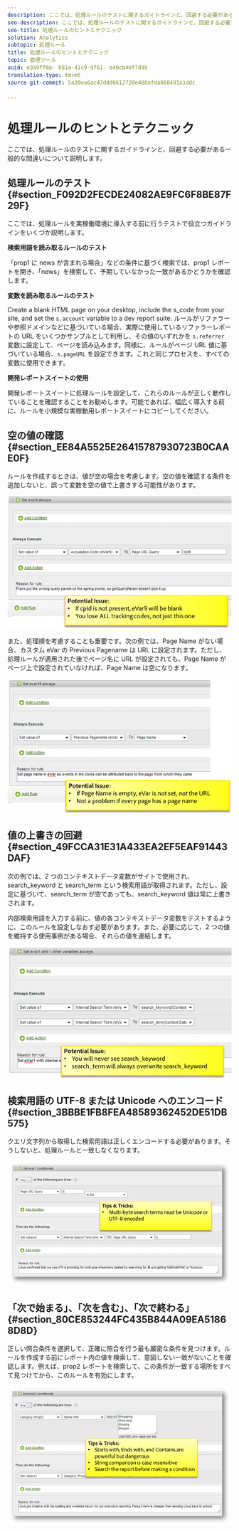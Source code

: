 ```yaml
---
description: ここでは、処理ルールのテストに関するガイドラインと、回避する必要がある一般的な間違いについて説明します。
seo-description: ここでは、処理ルールのテストに関するガイドラインと、回避する必要がある一般的な間違いについて説明します。
seo-title: 処理ルールのヒントとテクニック
solution: Analytics
subtopic: 処理ルール
title: 処理ルールのヒントとテクニック
topic: 管理ツール
uuid: e3a9ff8a- b81a-41c9-9f61- e40cb4bf7d99
translation-type: tm+mt
source-git-commit: 5a30ea6ac47ddd8612728e488afda868491a1ddc

---
```



# 処理ルールのヒントとテクニック

ここでは、処理ルールのテストに関するガイドラインと、回避する必要がある一般的な間違いについて説明します。

## 処理ルールのテスト {#section_F092D2FECDE24082AE9FC6F8BE87F29F}

ここでは、処理ルールを実稼働環境に導入する前に行うテストで役立つガイドラインをいくつか説明します。

**検索用語を読み取るルールのテスト**

「prop1 に news が含まれる場合」などの条件に基づく検索では、prop1 レポートを開き、「news」を検索して、予期していなかった一致があるかどうかを確認します。

**変数を読み取るルールのテスト**

Create a blank HTML page on your desktop, include the s_code from your site, and set the `s.account` variable to a dev report suite. ルールがリファラーや参照ドメインなどに基づいている場合、実際に使用しているリファラーレポートの URL をいくつかサンプルとして利用し、その値のいずれかを `s.referrer` 変数に設定して、ページを読み込みます。同様に、ルールがページ URL 値に基づいている場合、`s.pageURL` を設定できます。これと同じプロセスを、すべての変数に使用できます。

**開発レポートスイートの使用**

開発レポートスイートに処理ルールを設定して、これらのルールが正しく動作していることを確認することをお勧めします。可能であれば、幅広く導入する前に、ルールを小規模な実稼動用レポートスイートにコピーしてください。

## 空の値の確認 {#section_EE84A5525E26415787930723B0CAAE0F}

ルールを作成するときは、値が空の場合を考慮します。空の値を確認する条件を追加しないと、誤って変数を空の値で上書きする可能性があります。

![](assets/tips-set-value-acquisition-code.png)

また、処理順を考慮することも重要です。次の例では、Page Name がない場合、カスタム eVar の Previous Pagename は URL に設定されます。ただし、処理ルールが適用された後でページ名に URL が設定されても、Page Name がページ上で設定されていなければ、Page Name は空になります。

![](assets/tips-copy-page-name-to-evar.png)

## 値の上書きの回避 {#section_49FCCA31E31A433EA2EF5EAF91443DAF}

次の例では、2 つのコンテキストデータ変数がサイトで使用され、search_keyword と search_term という検索用語が取得されます。ただし、設定に基づいて、search_term が空であっても、search_keyword 値は常に上書きされます。

内部検索用語を入力する前に、値の各コンテキストデータ変数をテストするように、このルールを設定しなおす必要があります。また、必要に応じて、2 つの値を維持する使用事例がある場合、それらの値を連結します。

![](assets/tips-search-keyword.png)

## 検索用語の UTF-8 または Unicode へのエンコード {#section_3BBBE1FB8FEA48589362452DE51DB575}

クエリ文字列から取得した検索用語は正しくエンコードする必要があります。そうしないと、処理ルールと一致しなくなります。

![](assets/tips-multibyte.png)

## 「次で始まる」、「次を含む」、「次で終わる」 {#section_80CE853244FC435B844A09EA51868D8D}

正しい照合条件を選択して、正確に照合を行う最も厳密な条件を見つけます。ルールを作成する前にレポート内の値を検索して、意図しない一致がないことを確認します。例えば、prop2 レポートを検索して、この条件が一致する場所をすべて見つけてから、このルールを有効にします。

![](assets/tips-startswith.png)

